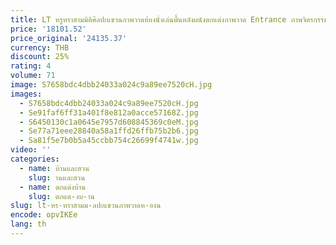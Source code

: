```yaml
---
title: LT หรูหราสามมิติศิลปะแขวนภาพวาดห้องนั่งเล่นพื้นหลังผนังตกแต่งภาพวาด Entrance ภาพจิตรกรรมฝาผนัง
price: '18101.52'
price_original: '24135.37'
currency: THB
discount: 25%
rating: 4
volume: 71
image: S7658bdc4dbb24033a024c9a89ee7520cH.jpg
images:
  - S7658bdc4dbb24033a024c9a89ee7520cH.jpg
  - Se91faf6ff31a401f8e812a0acce57168Z.jpg
  - S6450130c1a0645e7957d608845369c0eM.jpg
  - Se77a71eee28840a58a1ffd26ffb75b2b6.jpg
  - Sa81f5e7b0b5a45ccbb754c26699f4741w.jpg
video: ''
categories:
  - name: บ้านและสวน
    slug: านและสวน
  - name: ตกแต่งบ้าน
    slug: ตกแต-งบ-าน
slug: lt-หร-หราสามม-ลปะแขวนภาพวาดห-องน
encode: opvIKEe
lang: th
---
```

  